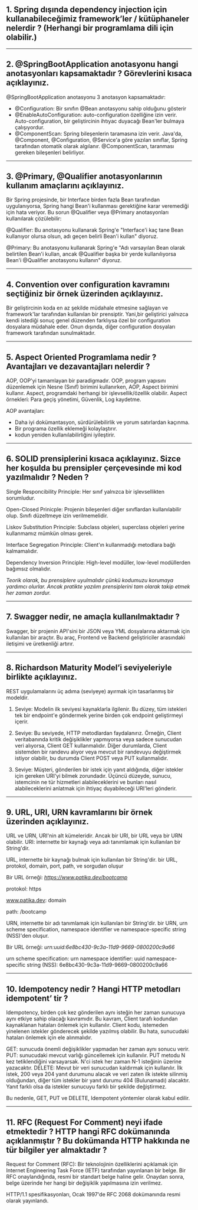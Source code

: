<h2>
1. Spring dışında dependency injection için kullanabileceğimiz framework’ler / kütüphaneler nelerdir ? (Herhangi bir programlama dili
için olabilir.)
</h2>

<hr/>

<h2>
2. @SpringBootApplication anotasyonu hangi anotasyonları kapsamaktadır ? Görevlerini kısaca açıklayınız.
</h2>

<p>
  @SpringBootApplication anotasyonu 3 anotasyon kapsamaktadır:
  
  <ul>
    <li>
      @Configuration: Bir sınıfın @Bean anotasyonu sahip olduğunu gösterir
    </li>
    <li>
      @EnableAutoConfiguration: auto-configuration özelliğine izin verir. Auto-configuration, bir geliştircinin ihtıyac duyacağı Bean'ler bulmaya çalışıyordur.
    </li>
    <li>
      @ComponentScan: Spring bileşenlerin taramasına izin verir. Java'da, @Component, @Configuration, @Service'a göre yazılan sınıflar, Spring tarafından otomatik olarak algılanır. @ComponentScan, taranması gereken bileşenleri belirliyor.
    </li>
</ul>
</p>

<hr/>
<h2>
3. @Primary, @Qualifier anotasyonlarının kullanım amaçlarını açıklayınız.
</h2>

<p>

Bir Spring projesinde, bir Interface birden fazla Bean tarafından uygulanıyorsa, Spring hangi Bean'i kullanması gerektiğine karar veremediği için hata veriyor. Bu sorun @Qualifier veya @Primary anotasyonları kullanılarak çözülebilir:

@Qualifier: Bu anotasyonu kullanarak Spring'e "Interface'i kaç tane Bean kullanıyor olursa olsun, adı geçen belirli Bean'i kullan" diyoruz.

@Primary: Bu anotasyonu kullanarak Spring'e "Adı varsayılan Bean olarak belirtilen Bean'i kullan, ancak @Qualifier başka bir yerde kullanılıyorsa Bean'i @Qualifier anotasyonu kullanın" diyoruz.
</p>

<hr/>
<h2>
4. Convention over configuration kavramını seçtiğiniz bir örnek üzerinden açıklayınız.
</h2>

<p>
  Bir geliştircinin koda en az şekilde müdahale etmesine sağlayan ve framework'lar tarafından kullanılan bir prensiptir. Yani,bir geliştirici yalnızca kendi istediği sonuç genel düzenden farklıysa özel bir configuration dosyalara müdahale eder. Onun dışında, diğer configuration dosyaları framework tarafından sunulmaktadır.
  
</p>

<hr/>
<h2>
5. Aspect Oriented Programlama nedir ? Avantajları ve dezavantajları nelerdir ?
</h2>

<p>
  AOP, OOP'yi tamamlayan bir paradigmadır. OOP, program yapısını düzenlemek için Nesne (Sınıf) birimini kullanırken, AOP, Aspect birimini kullanır. Aspect, programdaki herhangi bir işlevsellik/özellik olabilir. Aspect örnekleri: Para geçiş yönetimi, Güvenlik, Log kaydetme.

AOP avantajları:

- Daha iyi dokümantasyon, sürdürülebilirlik ve yorum satırlardan kaçınma.
- Bir programa özellik eklemeği kolaylaştırır.
- kodun yeniden kullanılabilirliğini iyileştirir.
</p>

<hr/>
<h2>
6. SOLID prensiplerini kısaca açıklayınız. Sizce her koşulda bu prensipler çerçevesinde mi kod yazılmalıdır ? Neden ?
</h2>

<p>

  Single Responcibility Principle: Her sınıf yalnızca bir işlevsellikten sorumludur.

  Open-Closed Prinicple: Projenin bileşenleri diğer sınıflardan kullanılabilir olup. Sınıfı düzeltmeye izin verilmemelidir.

  Liskov Substitution Principle: Subclass objeleri, superclass objeleri yerine kullanmamız mümkün olması gerek.

  Interface Segregation Principle: Client'ın kullanmadığı metodlara bağlı kalmamalıdır.

  Dependency Inversion Principle: High-level modüller, low-level modüllerden bağımsız olmalıdır. 
  
  <bold><i>Teorik olarak, bu prensiplere uyulmalıdır çünkü kodumuzu korumaya yardımcı olurlar. Ancak pratikte yazılım prensiplerini tam olarak takip etmek her zaman zordur.</i></bold>
  
</p>

<hr/>
<h2>
7. Swagger nedir, ne amaçla kullanılmaktadır ?
</h2>

<p>
Swagger, bir projenin API'sini bir JSON veya YML dosyalarına aktarmak için kullanılan bir araçtır. Bu araç, Frontend ve Backend geliştiriciler arasındaki iletişimi ve üretkenliği artırır.
</p>

<hr/>
<h2>
8. Richardson Maturity Model’i seviyeleriyle birlikte açıklayınız.
</h2>

<p>
  REST uygulamalarını üç adıma (seviyeye) ayırmak için tasarlanmış bir modeldir.
  
   1. Seviye: Modelin ilk seviyesi kaynaklarla ilgilenir. Bu düzey, tüm istekleri tek bir endpoint'e göndermek yerine birden çok endpoint geliştirmeyi içerir.
  
   2. Seviye: Bu seviyede, HTTP metodlardan faydalanırız. Örneğin, Client veritabanında kritik değişiklikler yapmıyorsa veya sadece sunucudan veri alıyorsa, Client GET kullanmalıdır. Diğer durumlarda, Client sistemden bir randevu alıyor veya mevcut bir randevuyu değiştirmek istiyor olabilir, bu durumda Client POST veya PUT kullanmalıdır.
  
   3. Seviye: Müşteri, gönderilen bir istek için yanıt aldığında, diğer istekler için gereken URI'yi bilmek zorundadır. Üçüncü düzeyde, sunucu, istemcinin ne tür hizmetleri alabileceklerini ve bunları nasıl alabileceklerini anlatmak için ihtiyaç duyabileceği URI'leri gönderir.
</p>

<hr/>
<h2>
9. URL, URI, URN kavramlarını bir örnek üzerinden açıklayınız.
</h2>

<p>
URL ve URN, URI'nin alt kümeleridir. Ancak bir URI, bir URL veya bir URN olabilir.
URI: internette bir kaynağı veya adı tanımlamak için kullanılan bir String'dir.

URL, internette bir kaynağı bulmak için kullanılan bir String'dir. bir URL, protokol, domain, port, path, ve sorgudan oluşur

  Bir URL örneği: <i>https://www.patika.dev/bootcamp</i>

protokol: https
  
www.patika.dev: domain
  
path: /bootcamp

URN, internette bir adı tanımlamak için kullanılan bir String'dir. bir URN, urn scheme specification, namespace identifier ve namespace-specific string (NSS)'den oluşur.

Bir URL örneği: <i> urn:uuid:6e8bc430-9c3a-11d9-9669-0800200c9a66</i>

urn scheme specification: urn
namespace identifier: uuid
namespace-specific string (NSS): 6e8bc430-9c3a-11d9-9669-0800200c9a66
</p>

<hr/>
<h2>
10. Idempotency nedir ? Hangi HTTP metodları idempotent’ tir ?
</h2>

<p>
    Idempotency, birden çok kez gönderilen aynı isteğin her zaman sunucuya aynı etkiye sahip olacağı kavramıdır. Bu kavram, Client tarafı kodundan kaynaklanan hataları önlemek için kullanılır. Client kodu, istemeden yinelenen istekler gönderecek şekilde yazılmış olabilir. Bu hata, sunucudaki hataları önlemek için ele alınmalıdır.

  GET: sunucuda önemli değişiklikler yapmadan her zaman aynı sonucu verir. 
  PUT: sunucudaki mevcut varlığı güncellemek için kullanılır. PUT metodu N kez tetiklendiğini varsayarsak. N'ci istek her zaman N-1 isteğinin üzerine yazacaktır. 
  DELETE: Mevut bir veri sunucudan kaldırmak için kullanılır. İlk istek, 200 veya 204 yanıt durumunu alacak ve veri zaten ilk istekte silinmiş olduğundan, diğer tüm istekler bir yanıt durumu 404 (Bulunamadı) alacaktır. Yanıt farklı olsa da istekler sunucuyu farklı bir şekilde değiştirmez.

  Bu nedenle, GET, PUT ve DELETE, Idempotent yöntemler olarak kabul edilir.
</p>

<hr/>
<h2>
11. RFC (Request For Comment) neyi ifade etmektedir ? HTTP hangi RFC dokümanında açıklanmıştır ? Bu dokümanda HTTP hakkında
ne tür bilgiler yer almaktadır ?
</h2>

<p>
Request for Comment (RFC): Bir teknolojinin özelliklerini açıklamak için Internet Engineering Task Force (IETF) tarafından yayınlanan bir belge. Bir RFC onaylandığında, resmi bir standart belge haline gelir. Onaydan sonra, belge üzerinde her hangi bir değişiklik yapılmasına izin verilmez.

HTTP/1.1 spesifikasyonları, Ocak 1997'de RFC 2068 dokümanında resmi olarak yayınlandı.
</p>

